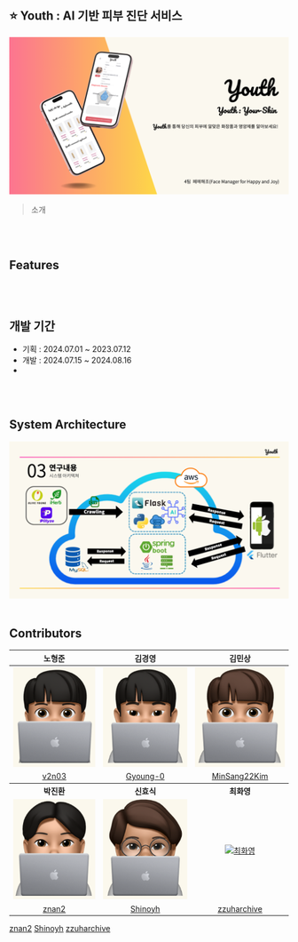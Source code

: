 ## ⭐ Youth : AI 기반 피부 진단 서비스

![메인페이지](/profile/images/main.png)
> 소개

</br></br>


## Features

>

</br></br>


## 개발 기간

* 기획 : 2024.07.01 ~ 2023.07.12
* 개발 : 2024.07.15 ~ 2024.08.16
* 
</br></br>


## System Architecture

![시스템 아키텍처](/profile/images/system-architecture.png)
</br></br>


## Contributors 

<table>
<thead>
<tr>
<th align="center">노형준</th>
<th align="center">김경영</th>
<th align="center">김민상</th>
</tr>
</thead>
<tbody>
<tr>
<td align="center"><a target="_blank" rel="noopener noreferrer nofollow" href="https://github.com/v2n03">
  <img src="/profile/images/avatars/노형준.png" alt="노형준" width="180" height="180" style="max-width: 100%;"></a></td>
<td align="center"><a target="_blank" rel="noopener noreferrer nofollow" href="https://github.com/Gyoung-0">
  <img src="/profile/images/avatars/김경영.png" alt="김경영" width="180" height="180" style="max-width: 100%;"></a></td>
<td align="center"><a target="_blank" rel="noopener noreferrer nofollow" href="https://github.com/MinSang22Kim">
  <img src="/profile/images/avatars/김민상.png" alt="김민상" width="180" height="180" style="max-width: 100%;"></a></td>
</tr>
<tr>
<td align="center"><a href="https://github.com/v2n03">v2n03</a></td>
<td align="center"><a href="https://github.com/Gyoung-0">Gyoung-0</a></td>
<td align="center"><a href="https://github.com/MinSang22Kim">MinSang22Kim</a></td>
</tr>
<tr>
<th align="center">박진환</th>
<th align="center">신효식</th>
<th align="center">최화영</th>
</tr>
<tr>
<td align="center"><a target="_blank" rel="noopener noreferrer nofollow" href="https://github.com/znan2">
  <img src="/profile/images/avatars/박진환.png" alt="박진환" width="180" height="180" style="max-width: 100%;"></a></td>
<td align="center"><a target="_blank" rel="noopener noreferrer nofollow" href="https://github.com/Shinoyh">
  <img src="/profile/images/avatars/신효식.png" alt="신효식" width="180" height="180" style="max-width: 100%;"></a></td>
<td align="center"><a target="_blank" rel="noopener noreferrer nofollow" href="https://github.com/zzuharchive">
  <img src="/profile/images/avatars/최화영.png" alt="최화영" width="180" height="180" style="max-width: 100%;"></a></td>
</tr>
<tr>
<td align="center"><a href="https://github.com/znan2">znan2</a></td>
<td align="center"><a href="https://github.com/Shinoyh">Shinoyh</a></td>
<td align="center"><a href="https://github.com/zzuharchive">zzuharchive</a></td>
</tr>
</tbody>
</table>

<tr>
<td align="center"><a href="https://github.com/znan2">znan2</a></td>
<td align="center"><a href="https://github.com/Shinoyh">Shinoyh</a></td>
<td align="center"><a href="https://github.com/zzuharchive">zzuharchive</a></td>
</tr>
</tbody>
</table>
